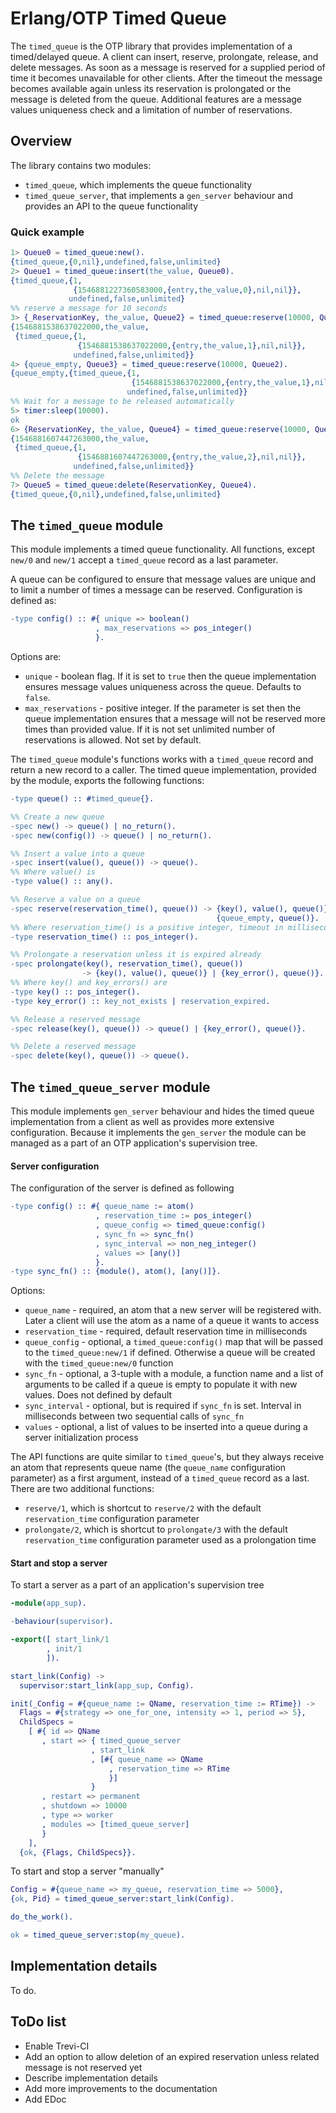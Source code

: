 # Erlang/OTP Timed Queue

The `timed_queue` is the OTP library that provides implementation of a timed/delayed queue.
A client can insert, reserve, prolongate, release, and delete messages. As soon as a message
is reserved for a supplied period of time it becomes unavailable for other clients. After the
timeout the message becomes available again unless its reservation is prolongated or the
message is deleted from the queue. Additional features are a message values uniqueness check
and a limitation of number of reservations.

## Overview

The library contains two modules:

* `timed_queue`, which implements the queue functionality
* `timed_queue_server`, that implements a `gen_server` behaviour and provides an API
to the queue functionality

### Quick example

```erl
1> Queue0 = timed_queue:new().
{timed_queue,{0,nil},undefined,false,unlimited}
2> Queue1 = timed_queue:insert(the_value, Queue0).
{timed_queue,{1,
              {1546881227360583000,{entry,the_value,0},nil,nil}},
             undefined,false,unlimited}
%% reserve a message for 10 seconds
3> {_ReservationKey, the_value, Queue2} = timed_queue:reserve(10000, Queue1).
{1546881538637022000,the_value,
 {timed_queue,{1,
               {1546881538637022000,{entry,the_value,1},nil,nil}},
              undefined,false,unlimited}}
4> {queue_empty, Queue3} = timed_queue:reserve(10000, Queue2).
{queue_empty,{timed_queue,{1,
                           {1546881538637022000,{entry,the_value,1},nil,nil}},
                          undefined,false,unlimited}}
%% Wait for a message to be released automatically
5> timer:sleep(10000).
ok
6> {ReservationKey, the_value, Queue4} = timed_queue:reserve(10000, Queue3).
{1546881607447263000,the_value,
 {timed_queue,{1,
               {1546881607447263000,{entry,the_value,2},nil,nil}},
              undefined,false,unlimited}}
%% Delete the message
7> Queue5 = timed_queue:delete(ReservationKey, Queue4).
{timed_queue,{0,nil},undefined,false,unlimited}
```

## The `timed_queue` module

This module implements a timed queue functionality. All functions, except `new/0` and
`new/1` accept a `timed_queue` record as a last parameter.

A queue can be configured to ensure that message values are unique and to limit a number
of times a message can be reserved. Configuration is defined as:

```erl
-type config() :: #{ unique => boolean()
                   , max_reservations => pos_integer()
                   }.
```

Options are:

* `unique` - boolean flag. If it is set to `true` then the queue implementation ensures
message values uniqueness across the queue. Defaults to `false`.
* `max_reservations` - positive integer. If the parameter is set then the queue
implementation ensures that a message will not be reserved more times than provided value.
If it is not set unlimited number of reservations is allowed. Not set by default.

The `timed_queue` module's functions works with a `timed_queue` record and return a new
record to a caller. The timed queue implementation, provided by the module, exports the
following functions:

```erl
-type queue() :: #timed_queue{}.

%% Create a new queue
-spec new() -> queue() | no_return().
-spec new(config()) -> queue() | no_return().

%% Insert a value into a queue
-spec insert(value(), queue()) -> queue().
%% Where value() is
-type value() :: any().

%% Reserve a value on a queue
-spec reserve(reservation_time(), queue()) -> {key(), value(), queue()} |
                                              {queue_empty, queue()}.
%% Where reservation_time() is a positive integer, timeout in milliseconds
-type reservation_time() :: pos_integer().

%% Prolongate a reservation unless it is expired already
-spec prolongate(key(), reservation_time(), queue())
                -> {key(), value(), queue()} | {key_error(), queue()}.
%% Where key() and key_errors() are
-type key() :: pos_integer().
-type key_error() :: key_not_exists | reservation_expired.

%% Release a reserved message
-spec release(key(), queue()) -> queue() | {key_error(), queue()}.

%% Delete a reserved message
-spec delete(key(), queue()) -> queue().
```

## The `timed_queue_server` module

This module implements `gen_server` behaviour and hides the timed queue implementation
from a client as well as provides more extensive configuration. Because it implements
the `gen_server` the module can be managed as a part of an OTP application's supervision
tree.

#### Server configuration

The configuration of the server is defined as following

```erl
-type config() :: #{ queue_name := atom()
                   , reservation_time := pos_integer()
                   , queue_config => timed_queue:config()
                   , sync_fn => sync_fn()
                   , sync_interval => non_neg_integer()
                   , values => [any()]
                   }.
-type sync_fn() :: {module(), atom(), [any()]}.
```

Options:

* `queue_name` - required, an atom that a new server will be registered with. Later
a client will use the atom as a name of a queue it wants to access
* `reservation_time` - required, default reservation time in milliseconds
* `queue_config` - optional, a `timed_queue:config()` map that will be passed to the
`timed_queue:new/1` if defined. Otherwise a queue will be created with the
`timed_queue:new/0` function
* `sync_fn` - optional, a 3-tuple with a module, a function name and a list of arguments
to be called if a queue is empty to populate it with new values. Does not defined by
default
* `sync_interval` - optional, but is required if `sync_fn` is set. Interval in
milliseconds between two sequential calls of `sync_fn`
* `values` - optional, a list of values to be inserted into a queue during a server
initialization process

The API functions are quite similar to `timed_queue`'s, but they always receive an
atom that represents queue name (the `queue_name` configuration parameter) as a
first argument, instead of a `timed_queue` record as a last. There are two additional
functions:

* `reserve/1`, which is shortcut to `reserve/2` with the default `reservation_time`
configuration parameter
* `prolongate/2`, which is shortcut to `prolongate/3` with the default `reservation_time`
configuration parameter used as a prolongation time

#### Start and stop a server

To start a server as a part of an application's supervision tree

```erl
-module(app_sup).

-behaviour(supervisor).

-export([ start_link/1
        , init/1
        ]).

start_link(Config) ->
  supervisor:start_link(app_sup, Config).

init(_Config = #{queue_name := QName, reservation_time := RTime}) ->
  Flags = #{strategy => one_for_one, intensity => 1, period => 5},
  ChildSpecs =
    [ #{ id => QName
       , start => { timed_queue_server
                  , start_link
                  , [#{ queue_name => QName
                      , reservation_time => RTime
                      }]
                  }
       , restart => permanent
       , shutdown => 10000
       , type => worker
       , modules => [timed_queue_server]
       }
    ],
  {ok, {Flags, ChildSpecs}}.
```

To start and stop a server "manually"

```erl
Config = #{queue_name => my_queue, reservation_time => 5000},
{ok, Pid} = timed_queue_server:start_link(Config).

do_the_work().

ok = timed_queue_server:stop(my_queue).
```

## Implementation details

To do.

## ToDo list

* Enable Trevi-CI
* Add an option to allow deletion of an expired reservation unless related message is
not reserved yet
* Describe implementation details
* Add more improvements to the documentation
* Add EDoc

